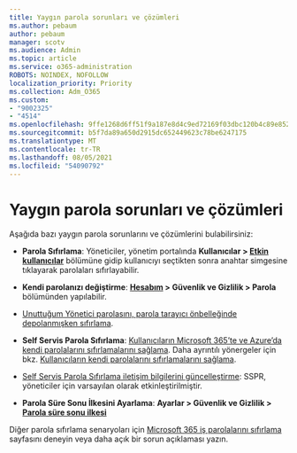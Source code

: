 ```yaml
---
title: Yaygın parola sorunları ve çözümleri
ms.author: pebaum
author: pebaum
manager: scotv
ms.audience: Admin
ms.topic: article
ms.service: o365-administration
ROBOTS: NOINDEX, NOFOLLOW
localization_priority: Priority
ms.collection: Adm_O365
ms.custom:
- "9002325"
- "4514"
ms.openlocfilehash: 9ffe1268d6ff51f9a187e8d4c9ed72169f03dbc120b4c89e852af2ff64195a04
ms.sourcegitcommit: b5f7da89a650d2915dc652449623c78be6247175
ms.translationtype: MT
ms.contentlocale: tr-TR
ms.lasthandoff: 08/05/2021
ms.locfileid: "54090792"
---
```

# <a name="common-password-issues-and-resolutions"></a>Yaygın parola sorunları ve çözümleri

Aşağıda bazı yaygın parola sorunlarını ve çözümlerini bulabilirsiniz:

- **Parola Sıfırlama**: Yöneticiler, yönetim portalında **Kullanıcılar > [Etkin kullanıcılar](https://portal.office.com/adminportal/home#/users)** bölümüne gidip kullanıcıyı seçtikten sonra anahtar simgesine tıklayarak parolaları sıfırlayabilir.

- **Kendi parolanızı değiştirme**: **[Hesabım](https://portal.office.com/account/#home) > Güvenlik ve Gizlilik > Parola** bölümünden yapılabilir.

- [Unuttuğum Yönetici parolasını, parola tarayıcı önbelleğinde depolanmışken sıfırlama](https://docs.microsoft.com/microsoft-365/admin/add-users/reset-passwords?view=o365-worldwide#reset-my-admin-password).

- **Self Servis Parola Sıfırlama**: [Kullanıcıların Microsoft 365’te ve Azure’da kendi parolalarını sıfırlamalarını sağlama](https://portal.office.com/adminportal/home#/SettingsMultiPivot/:/Settings/L1/SelfServiceReset). Daha ayrıntılı yönergeler için bkz. [Kullanıcıların kendi parolalarını sıfırlamalarını sağlama](https://docs.microsoft.com/microsoft-365/admin/add-users/let-users-reset-passwords).

- [Self Servis Parola Sıfırlama iletişim bilgilerini güncelleştirme](https://go.microsoft.com/fwlink/?linkid=849451): SSPR, yöneticiler için varsayılan olarak etkinleştirilmiştir. 

- **Parola Süre Sonu İlkesini Ayarlama**: **Ayarlar > Güvenlik ve Gizlilik > [Parola süre sonu ilkesi](https://admin.microsoft.com/AdminPortal/Home#/SettingsMultiPivot/:/Settings/L1/PasswordPolicy)**

Diğer parola sıfırlama senaryoları için [Microsoft 365 iş parolalarını sıfırlama](https://docs.microsoft.com/microsoft-365/admin/add-users/reset-passwords) sayfasını deneyin veya daha açık bir sorun açıklaması yazın.
